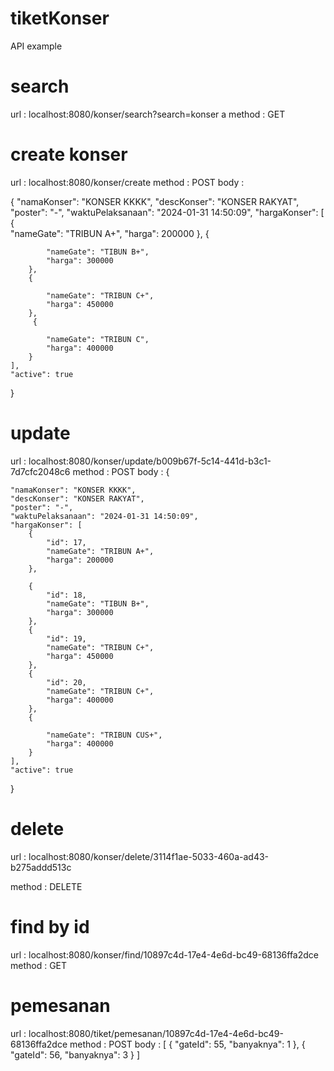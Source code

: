 # tiketKonser

API example
# search
url : localhost:8080/konser/search?search=konser a
method : GET

# create konser
url : localhost:8080/konser/create
method : POST
body : 

{
"namaKonser": "KONSER KKKK",
"descKonser": "KONSER RAKYAT",
"poster": "-",
"waktuPelaksanaan": "2024-01-31 14:50:09",
"hargaKonser": [
{  
"nameGate": "TRIBUN A+",
"harga": 200000
},
{

            "nameGate": "TIBUN B+",
            "harga": 300000
        },
        {
          
            "nameGate": "TRIBUN C+",
            "harga": 450000
        },
         {
          
            "nameGate": "TRIBUN C",
            "harga": 400000
        }
    ],
    "active": true
}

# update
url : localhost:8080/konser/update/b009b67f-5c14-441d-b3c1-7d7cfc2048c6
method : POST
body :
{

    "namaKonser": "KONSER KKKK",
    "descKonser": "KONSER RAKYAT",
    "poster": "-",
    "waktuPelaksanaan": "2024-01-31 14:50:09",
    "hargaKonser": [
        {
            "id": 17,
            "nameGate": "TRIBUN A+",
            "harga": 200000
        },
        
        {
            "id": 18,
            "nameGate": "TIBUN B+",
            "harga": 300000
        },
        {
            "id": 19,
            "nameGate": "TRIBUN C+",
            "harga": 450000
        },
        {
            "id": 20,
            "nameGate": "TRIBUN C+",
            "harga": 400000
        },
        {
            
            "nameGate": "TRIBUN CUS+",
            "harga": 400000
        }
    ],
    "active": true
}

# delete
url : localhost:8080/konser/delete/3114f1ae-5033-460a-ad43-b275addd513c

method : DELETE

# find by id
url : localhost:8080/konser/find/10897c4d-17e4-4e6d-bc49-68136ffa2dce
method : GET

# pemesanan
url : localhost:8080/tiket/pemesanan/10897c4d-17e4-4e6d-bc49-68136ffa2dce
method : POST
body :
[
{
"gateId": 55,
"banyaknya": 1
},
{
"gateId": 56,
"banyaknya": 3
}
]
